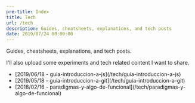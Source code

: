 ```yaml
---
pre-title: Index
title: Tech
url: /tech
description: Guides, cheatsheets, explanations, and tech posts
date: 2019/07/24 00:00:00
---
```


Guides, cheatsheets, explanations, and tech posts.

I'll also upload some experiments and tech related content I want to share.

<nav id="file">
	<ul>
		<li>[2019/06/18 - guia-introduccion-a-js](/tech/guia-introduccion-a-js)</li>
		<li>[2019/05/18 - guia-introduccion-a-git](/tech/guia-introduccion-a-git)</li>
		<li>[2018/02/16 - paradigmas-y-algo-de-funcional](/tech/paradigmas-y-algo-de-funcional)</li>
	</ul>
</nav>

